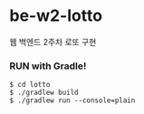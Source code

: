 # be-w2-lotto
웹 백엔드 2주차 로또 구현

### RUN with Gradle!
```
$ cd lotto
$ ./gradlew build
$ ./gradlew run --console=plain
```
